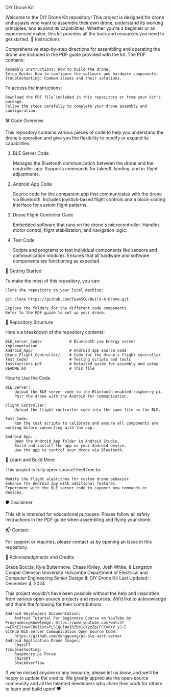DIY Drone Kit

Welcome to the DIY Drone Kit repository! This project is designed for drone enthusiasts who want to assemble their own drone, understand its working principles, and expand its capabilities. Whether you're a beginner or an experienced maker, this kit provides all the tools and resources you need to get started.
📖 Instructions

Comprehensive step-by-step directions for assembling and operating the drone are included in the PDF guide provided with the kit. The PDF contains:

    Assembly Instructions: How to build the drone.
    Setup Guide: How to configure the software and hardware components.
    Troubleshooting: Common issues and their solutions.

To access the instructions:

    Download the PDF file included in this repository or from your kit's package.
    Follow the steps carefully to complete your drone assembly and configuration.

🛠️ Code Overview

This repository contains various pieces of code to help you understand the drone's operation and give you the flexibility to modify or expand its capabilities.
1. BLE Server Code

    Manages the Bluetooth communication between the drone and the controller app.
    Supports commands for takeoff, landing, and in-flight adjustments.

2. Android App Code

    Source code for the companion app that communicates with the drone via Bluetooth.
    Includes joystick-based flight controls and a block-coding interface for custom flight patterns.

3. Drone Flight Controller Code

    Embedded software that runs on the drone's microcontroller.
    Handles motor control, flight stabilization, and navigation logic.

4. Test Code

    Scripts and programs to test individual components like sensors and communication modules.
    Ensures that all hardware and software components are functioning as expected.

🚀 Getting Started

To make the most of this repository, you can:

    Clone the repository to your local machine:

    git clone https://github.com/Team5CU/Build-A-Drone.git

    Explore the folders for the different code components.
    Refer to the PDF guide to set up your drone.

📂 Repository Structure

Here's a breakdown of the repository contents:

    BLE_Server_Code/            # Bluetooth Low Energy server implementation
    Android_App/                # Android app source code
    Drone_Flight_Controller/    # Code for the drone's flight controller
    Test_Code/                  # Testing scripts and tools
    Instructions.pdf            # Detailed guide for assembly and setup
    README.md                   # This file

How to Use the Code

    BLE Server:
        Upload the BLE server code to the Bluetooth-enabled raspberry pi.
        Pair the drone with the Android for communication.

    Flight Controller:
        Upload the flight controller code into the same file as the BLE.
        
    Test Code:
        Run the test scripts to calibrate and ensure all components are working before connecting with the app.

    Android App:
        Open the Android_App folder in Android Studio.
        Build and install the app on your Android device.
        Use the app to control your drone via Bluetooth.

🧩 Learn and Build More

This project is fully open-source! Feel free to:

    Modify the flight algorithms for custom drone behavior.
    Enhance the Android app with additional features.
    Experiment with the BLE server code to support new commands or devices.

🛡️ Disclaimer

This kit is intended for educational purposes. Please follow all safety instructions in the PDF guide when assembling and flying your drone.

📬 Contact

For support or inquiries, please contact us by opening an issue in this repository.

🙏 Acknowledgments and Credits

Grace Boccia, Kyle Buttermore, Chase Kinley, Josh White, & Langston Cooper
Clemson University Holcombe Department of Electrical and Computer Engineering
Senior Design II: DIY Drone Kit
Last Updated: December 4, 2024

This project wouldn't have been possible without the help and inspiration from various open-source projects and resources. We’d like to acknowledge and thank the following for their contributions:

    Android Developers Documentation:
        Android Tutorial For Beginners Course on YouTube by ProgrammingKnowledge: https://www.youtube.com/watch?v=EknEIzswvC0&list=PLS1QulWo1RIbb1cYyzZpLFCKvdYV_yJ-E
    GitHub BLE Server Communication Open Source Code: 
        https://github.com/mengguang/pi-ble-uart-server
    Android Application Drone Images:
        ChatGPT
    Troubleshooting:
        Raspberry pi Forum
        ChatGPT
        StackOverflow

If we’ve missed anyone or any resource, please let us know, and we’ll be happy to update the credits. We greatly appreciate the open-source community and all the talented developers who share their work for others to learn and build upon! ❤️
